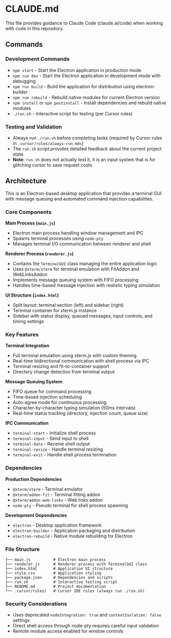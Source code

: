 # CLAUDE.md

This file provides guidance to Claude Code (claude.ai/code) when working with code in this repository.

## Commands

### Development Commands
- `npm start` - Start the Electron application in production mode
- `npm run dev` - Start the Electron application in development mode with debugging
- `npm run build` - Build the application for distribution using electron-builder
- `npm run rebuild` - Rebuild native modules for current Electron version
- `npm install` or `npm postinstall` - Install dependencies and rebuild native modules
- `./run.sh` - Interactive script for testing (per Cursor rules)

### Testing and Validation
- Always run `./run.sh` before completing tasks (required by Cursor rules in `.cursor/rules/always-run.mdc`)
- The `run.sh` script provides detailed feedback about the current project state
- **Note**: `run.sh` does not actually test it, it is an input system that is for glitching cursor to save request costs

## Architecture

This is an Electron-based desktop application that provides a terminal GUI with message queuing and automated command injection capabilities.

### Core Components

**Main Process (`main.js`)**
- Electron main process handling window management and IPC
- Spawns terminal processes using `node-pty` 
- Manages terminal I/O communication between renderer and shell

**Renderer Process (`renderer.js`)**
- Contains the `TerminalGUI` class managing the entire application logic
- Uses `@xterm/xterm` for terminal emulation with FitAddon and WebLinksAddon
- Implements message queuing system with FIFO processing
- Handles time-based message injection with realistic typing simulation

**UI Structure (`index.html`)**
- Split layout: terminal section (left) and sidebar (right)
- Terminal container for xterm.js instance
- Sidebar with status display, queued messages, input controls, and timing settings

### Key Features

**Terminal Integration**
- Full terminal emulation using xterm.js with custom theming
- Real-time bidirectional communication with shell process via IPC
- Terminal resizing and fit-to-container support
- Directory change detection from terminal output

**Message Queuing System**
- FIFO queue for command processing
- Time-based injection scheduling
- Auto-agree mode for continuous processing
- Character-by-character typing simulation (50ms intervals)
- Real-time status tracking (directory, injection count, queue size)

**IPC Communication**
- `terminal-start` - Initialize shell process
- `terminal-input` - Send input to shell
- `terminal-data` - Receive shell output
- `terminal-resize` - Handle terminal resizing
- `terminal-exit` - Handle shell process termination

### Dependencies

**Production Dependencies**
- `@xterm/xterm` - Terminal emulator
- `@xterm/addon-fit` - Terminal fitting addon  
- `@xterm/addon-web-links` - Web links addon
- `node-pty` - Pseudo terminal for shell process spawning

**Development Dependencies**
- `electron` - Desktop application framework
- `electron-builder` - Application packaging and distribution
- `electron-rebuild` - Native module rebuilding for Electron

### File Structure
```
├── main.js          # Electron main process
├── renderer.js      # Renderer process with TerminalGUI class
├── index.html       # Application UI structure  
├── style.css        # Application styling
├── package.json     # Dependencies and scripts
├── run.sh           # Interactive testing script
├── README.md        # Project documentation
└── .cursor/rules/   # Cursor IDE rules (always run ./run.sh)
```

### Security Considerations
- Uses deprecated `nodeIntegration: true` and `contextIsolation: false` settings
- Direct shell access through node-pty requires careful input validation
- Remote module access enabled for window controls
```